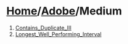 # [Home](./../..)/[Adobe](./..)/Medium
1. [Contains_Duplicate_III](./Contains_Duplicate_III.md)
2. [Longest_Well_Performing_Interval](./Longest_Well_Performing_Interval.md)
